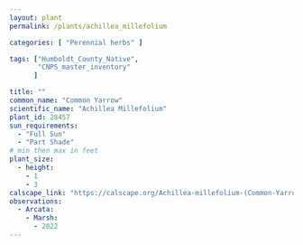 ```yaml
---
layout: plant                                                              
permalink: /plants/achillea_millefolium

categories: [ "Perennial herbs" ]

tags: ["Humboldt_County_Native",
       "CNPS_master_inventory"
      ]

title: ""
common_name: "Common Yarrow"
scientific_name: "Achillea Millefolium"
plant_id: 28457
sun_requirements:
  - "Full Sun"
  - "Part Shade"
# min then max in feet
plant_size:
  - height: 
    - 1
    - 3
calscape_link: "https://calscape.org/Achillea-millefolium-(Common-Yarrow)"
observations: 
  - Arcata:
    - Marsh:
      - 2022
---
```


